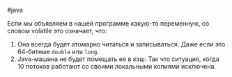 #java 

Если мы объявляем в нашей программе какую-то переменную, со словом volatile это означает, что:
1.  Она всегда будет атомарно читаться и записываться. Даже если это 64-битные `double` или `long`.
2.  Java-машина не будет помещать ее в кэш. Так что ситуация, когда 10 потоков работают со своими локальными копиями исключена.